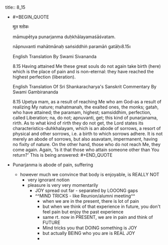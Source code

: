 title:: 8_15

- #+BEGIN_QUOTE
  
  मूल श्लोकः
  
  
  
  māmupētya punarjanma duḥkhālayamaśāśvatam.
  
  nāpnuvanti mahātmānaḥ saṅsiddhiṅ paramāṅ gatāḥ৷৷8.15৷৷
  
  English Translation By Swami Sivananda
  
  8.15 Having attained Me these great souls do not again take birth (here) which is the place of pain and is non-eternal: they have reached the highest perfection (liberation).
  
  English Translation Of Sri Shankaracharya's Sanskrit Commentary By Swami Gambirananda
  
  8.15 Upetya mam, as a result of reaching Me who am God-as a result of realizing My nature; mahatmanah, the exalted ones, the monks; gatah, who have attained; the paramam, highest; samsiddhim, perfection, called Liberation; na, do not; apnuvanti, get; this kind of punarjanama, rirth. As to what kind of rirth they do not get, the Lord states its characteristics-duhkhalayam, which is an abode of sorrows, a resort of physical and other sorrows, i.e. a birth to which sorrows adhere. It is not merely an abode of sorrows, but also asavatam, impermanent, having no fixity of nature. On the other hand, those who do not reach Me, they come again. Again, 'Is it that those who attain someone other than You return?' This is being answered:
  #+END_QUOTE
- Punarjanma is abode of pain, suffering
	- however much we convince that body is enjoyable, is REALLY NOT
		- very ignorant notion
		- pleasure is very very momentarily
			- JOY spread out far - separated by LOOONG gaps
			- ^^MIND TRICKS - like Reunion/alumni meeting^^
				- when we are in the present, there is lot of pain
				- but when we think of that experience in future, you don't feel pain but enjoy the past experience
				- same rt. now in PRESENT, we are in pain and think of FUTURE
				- Mind tricks you that DOING something is JOY
				- but actually BEING who you are  is REAL JOY
				-